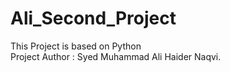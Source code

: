 # Ali_Second_Project
This Project is based on Python
<br>
Project Author : Syed Muhammad Ali Haider Naqvi.
